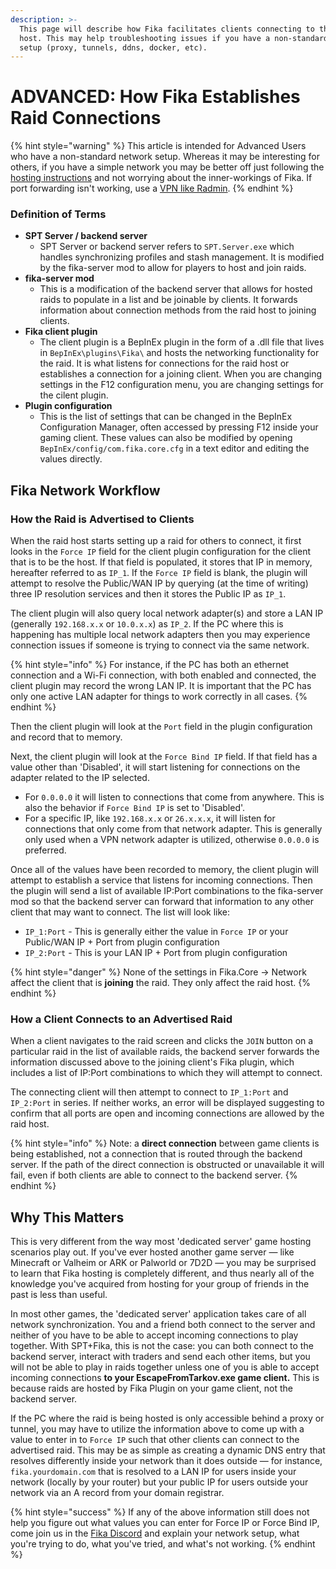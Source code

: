 ```yaml
---
description: >-
  This page will describe how Fika facilitates clients connecting to the raid
  host. This may help troubleshooting issues if you have a non-standard network
  setup (proxy, tunnels, ddns, docker, etc).
---
```


# ADVANCED: How Fika Establishes Raid Connections

{% hint style="warning" %}
This article is intended for Advanced Users who have a non-standard network setup. Whereas it may be interesting for others, if you have a simple network you may be better off just following the [hosting instructions](../hosting-a-fika-server/) and not worrying about the inner-workings of Fika. If port forwarding isn't working, use a [VPN like Radmin](../hosting-a-fika-server/host-using-a-vpn.md).
{% endhint %}

### Definition of Terms

* **SPT Server / backend server**
  * SPT Server or backend server refers to `SPT.Server.exe` which handles synchronizing profiles and stash management. It is modified by the fika-server mod to allow for players to host and join raids.
* **fika-server mod**
  * This is a modification of the backend server that allows for hosted raids to populate in a list and be joinable by clients. It forwards information about connection methods from the raid host to joining clients.
* **Fika client plugin**
  * The client plugin is a BepInEx plugin in the form of a .dll file that lives in `BepInEx\plugins\Fika\` and hosts the networking functionality for the raid. It is what listens for connections for the raid host or establishes a connection for a joining client. When you are changing settings in the F12 configuration menu, you are changing settings for the cilent plugin.
* **Plugin configuration**
  * This is the list of settings that can be changed in the BepInEx Configuration Manager, often accessed by pressing F12 inside your gaming client. These values can also be modified by opening `BepInEx/config/com.fika.core.cfg` in a text editor and editing the values directly.

## Fika Network Workflow

### How the Raid is Advertised to Clients

When the raid host starts setting up a raid for others to connect, it first looks in the `Force IP` field for the client plugin configuration for the client that is to be the host. If that field is populated, it stores that IP in memory, hereafter referred to as `IP_1`. If the `Force IP` field is blank, the plugin will attempt to resolve the Public/WAN IP by querying (at the time of writing) three IP resolution services and then it stores the Public IP as `IP_1`.

The client plugin will also query local network adapter(s) and store a LAN IP (generally `192.168.x.x` or `10.0.x.x`) as `IP_2`. If the PC where this is happening has multiple local network adapters then you may experience connection issues if someone is trying to connect via the same network.

{% hint style="info" %}
For instance, if the PC has both an ethernet connection and a Wi-Fi connection, with both enabled and connected, the client plugin may record the wrong LAN IP. It is important that the PC has only one active LAN adapter for things to work correctly in all cases.
{% endhint %}

Then the client plugin will look at the `Port` field in the plugin configuration and record that to memory.

Next, the client plugin will look at the `Force Bind IP` field. If that field has a value other than 'Disabled', it will start listening for connections on the adapter related to the IP selected.

* For `0.0.0.0` it will listen to connections that come from anywhere. This is also the behavior if `Force Bind IP` is set to 'Disabled'.
* For a specific IP, like `192.168.x.x` or `26.x.x.x`, it will listen for connections that only come from that network adapter. This is generally only used when a VPN network adapter is utilized, otherwise `0.0.0.0` is preferred.

Once all of the values have been recorded to memory, the client plugin will attempt to establish a service that listens for incoming connections. Then the plugin will send a list of available IP:Port combinations to the fika-server mod so that the backend server can forward that information to any other client that may want to connect. The list will look like:

* `IP_1:Port` - This is generally either the value in `Force IP` or your Public/WAN IP + Port from plugin configuration
* `IP_2:Port` - This is your LAN IP + Port from plugin configuration

{% hint style="danger" %}
None of the settings in Fika.Core -> Network affect the client that is **joining** the raid. They only affect the raid host.
{% endhint %}

### How a Client Connects to an Advertised Raid

When a client navigates to the raid screen and clicks the `JOIN` button on a particular raid in the list of available raids, the backend server forwards the information discussed above to the joining client's Fika plugin, which includes a list of IP:Port combinations to which they will attempt to connect.

The connecting client will then attempt to connect to `IP_1:Port` and `IP_2:Port` in series. If neither works, an error will be displayed suggesting to confirm that all ports are open and incoming connections are allowed by the raid host.

{% hint style="info" %}
Note: a **direct connection** between game clients is being established, not a connection that is routed through the backend server. If the path of the direct connection is obstructed or unavailable it will fail, even if both clients are able to connect to the backend server.
{% endhint %}

## Why This Matters

This is very different from the way most 'dedicated server' game hosting scenarios play out. If you've ever hosted another game server — like Minecraft or Valheim or ARK or Palworld or 7D2D — you may be surprised to learn that Fika hosting is completely different, and thus nearly all of the knowledge you've acquired from hosting for your group of friends in the past is less than useful.

In most other games, the 'dedicated server' application takes care of all network synchronization. You and a friend both connect to the server and neither of you have to be able to accept incoming connections to play together. With SPT+Fika, this is not the case: you can both connect to the backend server, interact with traders and send each other items, but you will not be able to play in raids together unless one of you is able to accept incoming connections **to your EscapeFromTarkov.exe game client.** This is because raids are hosted by Fika Plugin on your game client, not the backend server.

If the PC where the raid is being hosted is only accessible behind a proxy or tunnel, you may have to utilize the information above to come up with a value to enter in to `Force IP` such that other clients can connect to the advertised raid. This may be as simple as creating a dynamic DNS entry that resolves differently inside your network than it does outside — for instance, `fika.yourdomain.com` that is resolved to a LAN IP for users inside your network (locally by your router) but your public IP for users outside your network via an A record from your domain registrar.

{% hint style="success" %}
If any of the above information still does not help you figure out what values you can enter for Force IP or Force Bind IP, come join us in the [Fika Discord](https://discord.gg/project-fika) and explain your network setup, what you're trying to do, what you've tried, and what's not working.
{% endhint %}
